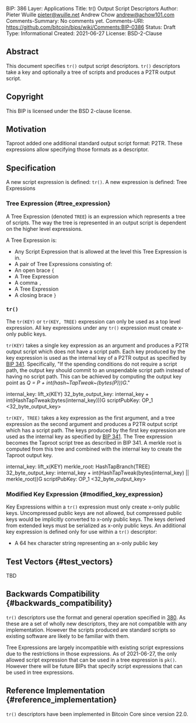 BIP: 386
Layer: Applications
Title: tr() Output Script Descriptors
Author: Pieter Wuille <pieter@wuille.net>
Andrew Chow <andrew@achow101.com>
Comments-Summary: No comments yet.
Comments-URI: https://github.com/bitcoin/bips/wiki/Comments:BIP-0386
Status: Draft
Type: Informational
Created: 2021-06-27
License: BSD-2-Clause

## Abstract

This document specifies `tr()` output script descriptors. `tr()`
descriptors take a key and optionally a tree of scripts and produces a
P2TR output script.

## Copyright

This BIP is licensed under the BSD 2-clause license.

## Motivation

Taproot added one additional standard output script format: P2TR. These
expressions allow specifying those formats as a descriptor.

## Specification

A new script expression is defined: `tr()`. A new expression is defined:
Tree Expressions

### Tree Expression {#tree_expression}

A Tree Expression (denoted `TREE`) is an expression which represents a
tree of scripts. The way the tree is represented in an output script is
dependent on the higher level expressions.

A Tree Expression is:

-   Any Script Expression that is allowed at the level this Tree
Expression is in.
-   A pair of Tree Expressions consisting of:
-   An open brace `{`
-   A Tree Expression
-   A comma `,`
-   A Tree Expression
-   A closing brace `}`

### `tr()`

The `tr(KEY)` or `tr(KEY, TREE)` expression can only be used as a top
level expression. All key expressions under any `tr()` expression must
create x-only public keys.

`tr(KEY)` takes a single key expression as an argument and produces a
P2TR output script which does not have a script path. Each key produced
by the key expression is used as the internal key of a P2TR output as
specified by [BIP 341](bip-0341.mediawiki#cite_ref-22-0 "wikilink").
Specifically, \"If the spending conditions do not require a script path,
the output key should commit to an unspendable script path instead of
having no script path. This can be achieved by computing the output key
point as *Q = P + int(hash~TapTweak~(bytes(P)))G*.\"

internal_key:       lift_x(KEY)
32_byte_output_key: internal_key + int(HashTapTweak(bytes(internal_key)))G
scriptPubKey:       OP_1 <32_byte_output_key>

`tr(KEY, TREE)` takes a key expression as the first argument, and a tree
expression as the second argument and produces a P2TR output script
which has a script path. The keys produced by the first key expression
are used as the internal key as specified by [BIP
341](bip-0341.mediawiki#Constructing_and_spending_Taproot_outputs "wikilink").
The Tree expression becomes the Taproot script tree as described in BIP
341. A merkle root is computed from this tree and combined with the
internal key to create the Taproot output key.

internal_key:       lift_x(KEY)
merkle_root:        HashTapBranch(TREE)
32_byte_output_key: internal_key + int(HashTapTweak(bytes(internal_key) || merkle_root))G
scriptPubKey:       OP_1 <32_byte_output_key>

### Modified Key Expression {#modified_key_expression}

Key Expressions within a `tr()` expression must only create x-only
public keys. Uncompressed public keys are not allowed, but compressed
public keys would be implicitly converted to x-only public keys. The
keys derived from extended keys must be serialized as x-only public
keys. An additional key expression is defined only for use within a
`tr()` descriptor:

-   A 64 hex character string representing an x-only public key

## Test Vectors {#test_vectors}

TBD

## Backwards Compatibility {#backwards_compatibility}

`tr()` descriptors use the format and general operation specified in
[380](bip-0380.mediawiki "wikilink"). As these are a set of wholly new
descriptors, they are not compatible with any implementation. However
the scripts produced are standard scripts so existing software are
likely to be familiar with them.

Tree Expressions are largely incompatible with existing script
expressions due to the restrictions in those expressions. As of
2021-06-27, the only allowed script expression that can be used in a
tree expression is `pk()`. However there will be future BIPs that
specify script expressions that can be used in tree expressions.

## Reference Implementation {#reference_implementation}

`tr()` descriptors have been implemented in Bitcoin Core since version
22.0.
